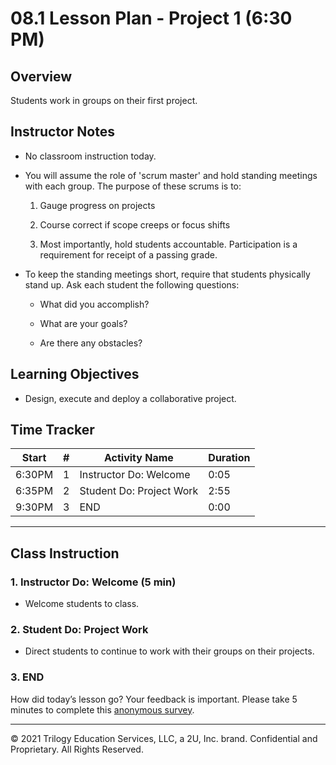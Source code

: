 # 08.1 Lesson Plan - Project 1 (6:30 PM)

## Overview

Students work in groups on their first project.

## Instructor Notes

* No classroom instruction today.

* You will assume the role of 'scrum master' and hold standing meetings with each group. The purpose of these scrums is to: 

  1. Gauge progress on projects

  2. Course correct if scope creeps or focus shifts

  3. Most importantly, hold students accountable. Participation is a requirement for receipt of a passing grade. 

* To keep the standing meetings short, require that students physically stand up. Ask each student the following questions: 

  * What did you accomplish?

  * What are your goals?

  * Are there any obstacles?

## Learning Objectives

* Design, execute and deploy a collaborative project. 

## Time Tracker

| Start  | #   | Activity Name                       | Duration |
|---     |---  |---                                  |---       |
| 6:30PM | 1   | Instructor Do: Welcome              | 0:05     |
| 6:35PM | 2   | Student Do: Project Work            | 2:55     |
| 9:30PM | 3   | END                                 | 0:00     |

---

## Class Instruction

### 1. Instructor Do: Welcome (5 min)

* Welcome students to class. 
  
### 2. Student Do: Project Work

* Direct students to continue to work with their groups on their projects. 

### 3. END

How did today’s lesson go? Your feedback is important. Please take 5 minutes to complete this [anonymous survey](https://forms.gle/RfcVyXiMmZQut6aJ6).

---
© 2021 Trilogy Education Services, LLC, a 2U, Inc. brand. Confidential and Proprietary. All Rights Reserved.
